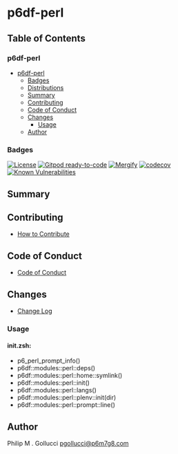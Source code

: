 # p6df-perl

## Table of Contents


### p6df-perl
- [p6df-perl](#p6df-perl)
  - [Badges](#badges)
  - [Distributions](#distributions)
  - [Summary](#summary)
  - [Contributing](#contributing)
  - [Code of Conduct](#code-of-conduct)
  - [Changes](#changes)
    - [Usage](#usage)
  - [Author](#author)

### Badges

[![License](https://img.shields.io/badge/License-Apache%202.0-yellowgreen.svg)](https://opensource.org/licenses/Apache-2.0)
[![Gitpod ready-to-code](https://img.shields.io/badge/Gitpod-ready--to--code-blue?logo=gitpod)](https://gitpod.io/#https://github.com/p6m7g8/p6df-perl)
[![Mergify](https://img.shields.io/endpoint.svg?url=https://gh.mergify.io/badges/p6m7g8/p6df-perl/&style=flat)](https://mergify.io)
[![codecov](https://codecov.io/gh/p6m7g8/p6df-perl/branch/master/graph/badge.svg?token=14Yj1fZbew)](https://codecov.io/gh/p6m7g8/p6df-perl)
[![Known Vulnerabilities](https://snyk.io/test/github/p6m7g8/p6df-perl/badge.svg?targetFile=package.json)](https://snyk.io/test/github/p6m7g8/p6df-perl?targetFile=package.json)

## Summary

## Contributing

- [How to Contribute](CONTRIBUTING.md)

## Code of Conduct

- [Code of Conduct](CODE_OF_CONDUCT.md)

## Changes

- [Change Log](CHANGELOG.md)

### Usage

#### init.zsh:

- p6_perl_prompt_info()
- p6df::modules::perl::deps()
- p6df::modules::perl::home::symlink()
- p6df::modules::perl::init()
- p6df::modules::perl::langs()
- p6df::modules::perl::plenv::init(dir)
- p6df::modules::perl::prompt::line()


## Author

Philip M . Gollucci <pgollucci@p6m7g8.com>
